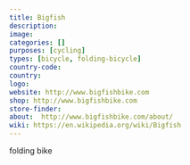 ```yaml
---
title: Bigfish
description:
image:
categories: []
purposes: [cycling]
types: [bicycle, folding-bicycle]
country-code:
country:
logo:
website: http://www.bigfishbike.com
shop: http://www.bigfishbike.com
store-finder:
about:  http://www.bigfishbike.com/about/
wiki: https://en.wikipedia.org/wiki/Bigfish
---
```

folding bike
